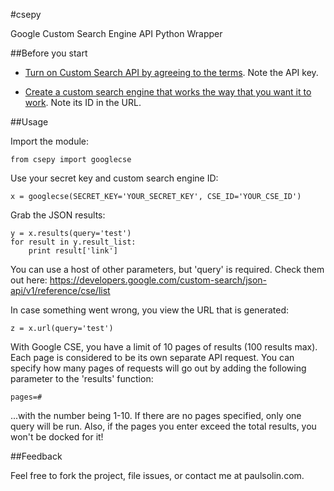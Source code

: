 #csepy

Google Custom Search Engine API Python Wrapper

##Before you start

* [Turn on Custom Search API by agreeing to the terms](https://console.developers.google.com/).  Note the API key.

* [Create a custom search engine that works the way that you want it to work](https://www.google.com/cse/all).  Note its ID in the URL.

##Usage

Import the module:

    from csepy import googlecse

Use your secret key and custom search engine ID:

    x = googlecse(SECRET_KEY='YOUR_SECRET_KEY', CSE_ID='YOUR_CSE_ID')

Grab the JSON results:

    y = x.results(query='test')
    for result in y.result_list:
	    print result['link']

You can use a host of other parameters, but 'query' is required.  Check them out here: https://developers.google.com/custom-search/json-api/v1/reference/cse/list

In case something went wrong, you view the URL that is generated:

    z = x.url(query='test')

With Google CSE, you have a limit of 10 pages of results (100 results max).  Each page is considered to be its own separate API request.  You can specify how many pages of requests will go out by adding the following parameter to the 'results' function:

    pages=#

...with the number being 1-10.  If there are no pages specified, only one query will be run.  Also, if the pages you enter exceed the total results, you won't be docked for it!

##Feedback

Feel free to fork the project, file issues, or contact me at paulsolin.com.